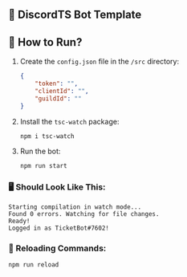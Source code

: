 ## 🤖 DiscordTS Bot Template

## 🚀 How to Run?

1. Create the `config.json` file in the `/src` directory:
   ```json
   {
       "token": "",
       "clientId": "",
       "guildId": ""
   }
   ```

2. Install the `tsc-watch` package:
   ```bash
   npm i tsc-watch
   ```

3. Run the bot:
   ```bash
   npm run start
   ```

### 🖥️ Should Look Like This:

```
Starting compilation in watch mode...
Found 0 errors. Watching for file changes.
Ready!
Logged in as TicketBot#7602!
```

### 🔄 Reloading Commands:

```bash
npm run reload
```
